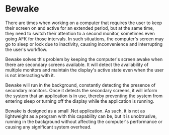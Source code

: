 # Bewake

There are times when working on a computer that requires the user to keep their screen on and active for an extended period, but at
the same time, they need to switch their attention to a second monitor, sometimes even going AFK for those intervals. In such
situations, the computer's screen may go to sleep or lock due to inactivity, causing inconvenience and interrupting the user's
workflow.

Bewake solves this problem by keeping the computer's screen awake when there are secondary screens available. It will detect the
availability of multiple monitors and maintain the display's active state even when the user is not interacting with it.

Bewake will run in the background, constantly detecting the presence of secondary monitors. Once it detects the secondary screens,
it will inform the system that an application is in use, thereby preventing the system from entering sleep or turning off the
display while the application is running.

Bewake is designed as a small .Net application. As such, it is not as lightweight as a program with this capability can be, but it
is unobtrusive, running in the background without affecting the computer's performance or causing any significant system overhead.
